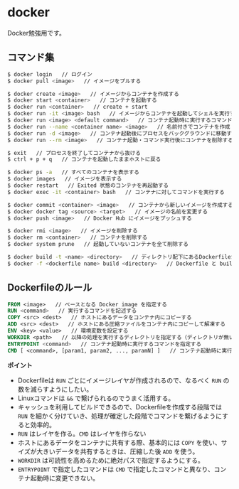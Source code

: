 # docker
Docker勉強用です。

## コマンド集

```bash
$ docker login   // ログイン
$ docker pull <image>   // イメージをプルする

$ docker create <image>   // イメージからコンテナを作成する
$ docker start <container>   // コンテナを起動する
$ docker run <container>   // create + start
$ docker run -it <image> bash   // イメージからコンテナを起動してシェルを実行する
$ docker run <image> <default command>   // コンテナ起動時に実行するコマンドを変更する
$ docker run --name <container name> <image>   // 名前付きでコンテナを作成・起動する
$ docker run -d <image>   // コンテナ起動後にプロセスをバックグラウンドに移動する
$ docker run --rm <image>   // コンテナ起動・コマンド実行後にコンテナを削除する

$ exit   // プロセスを終了してコンテナから抜ける
$ ctrl + p + q   // コンテナを起動したままホストに戻る

$ docker ps -a   // すべてのコンテナを表示する
$ docker images   // イメージを表示する
$ docker restart   // Exited 状態のコンテナを再起動する
$ docker exec -it <container> bash   // コンテナに対してコマンドを実行する

$ docker commit <container> <image>   // コンテナから新しいイメージを作成する
$ docker docker tag <source> <target>   // イメージの名前を変更する
$ docker push <image>   // Docker Hub にイメージをプッシュする

$ docker rmi <image>   // イメージを削除する
$ docker rm <container>   // コンテナを削除する
$ docker system prune   // 起動していないコンテナを全て削除する

$ docker build -t <name> <directory>   // ディレクトリ配下にあるDockerfileから名前付きイメージを作成する
$ docker -f <dockerfile name> build <directory>   // Dockerfile と build context のパスを指定してイメージを作成する
```

## Dockerfileのルール

```Dockerfile
FROM <image>   // ベースとなる Docker image を指定する
RUN <command>   // 実行するコマンドを記述する
COPY <src> <dest>   // ホストにあるデータをコンテナ内にコピーする
ADD <src> <dest>   // ホストにある圧縮ファイルをコンテナ内にコピーして解凍する
ENV <key> <value>   // 環境変数を設定する
WORKDIR <path>   // 以降の処理を実行するディレクトリを指定する（ディレクトリが無い場合は作成される）
ENTRYPOINT <command>   // コンテナ起動時に実行するコマンドを指定する
CMD [ <command>, [param1, param2, ..., paramN] ]   // コンテナ起動時に実行するコマンドを指定する（`ENTRYPOINT`を指定している場合はパラメータだけを記述する）
```

**ポイント**
- Dockerfileは `RUN` ごとにイメージレイヤが作成されるので、なるべく `RUN` の数を減らすようにしたい。
- Linuxコマンドは `&&` で繋げられるのでうまく活用する。
- キャッシュを利用してビルドできるので、Dockerfileを作成する段階では `RUN` を細かく分けていき、処理が確定した段階でコマンドを繋げるようにすると効率的。 
- `RUN` はレイヤを作る。`CMD` はレイヤを作らない
- ホストにあるデータをコンテナに共有する際、基本的には `COPY` を使い、サイズが大きいデータを共有するときは、圧縮した後 `ADD` を使う。
- `WORKDIR` は可読性を高めるために絶対パスで指定するようにする。
- `ENTRYPOINT` で指定したコマンドは `CMD` で指定したコマンドと異なり、コンテナ起動時に変更できない。